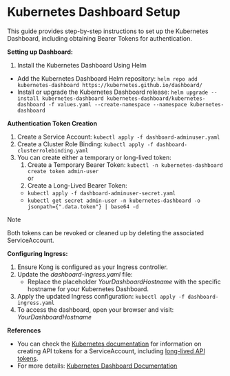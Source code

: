 # Kubernetes Dashboard Setup

This guide provides step-by-step instructions to set up the Kubernetes Dashboard, including obtaining Bearer Tokens for authentication.

**Setting up Dashboard:**

1. Install the Kubernetes Dashboard Using Helm
* Add the Kubernetes Dashboard Helm repository: `helm repo add kubernetes-dashboard https://kubernetes.github.io/dashboard/`
* Install or upgrade the Kubernetes Dashboard release: `helm upgrade --install kubernetes-dashboard kubernetes-dashboard/kubernetes-dashboard -f values.yaml --create-namespace --namespace kubernetes-dashboard`


**Authentication Token Creation**

1. Create a Service Account: `kubectl apply -f dashboard-adminuser.yaml`
2. Create a Cluster Role Binding: `kubectl apply -f dashboard-clusterrolebinding.yaml`
3. You can create either a temporary or long-lived token:
    1. Create a Temporary Bearer Token: `kubectl -n kubernetes-dashboard create token admin-user`  
    or
    2. Create a Long-Lived Bearer Token:   
    * `kubectl apply -f dashboard-adminuser-secret.yaml`   
    * `kubectl get secret admin-user -n kubernetes-dashboard -o jsonpath={".data.token"} | base64 -d`  
> [!NOTE]
> Both tokens can be revoked or cleaned up by deleting the associated ServiceAccount.

**Configuring Ingress:**

1. Ensure Kong is configured as your Ingress controller.
2. Update the _dashboard-ingress.yaml_ file:
   - Replace the placeholder _YourDashboardHostname_ with the specific hostname for your Kubernetes Dashboard.
3. Apply the updated Ingress configuration: `kubectl apply -f dashboard-ingress.yaml`
4. To access the dashboard, open your browser and visit: _YourDashboardHostname_

**References**

- You can check the [Kubernetes documentation](https://kubernetes.io/docs/tasks/configure-pod-container/configure-service-account/#manually-create-an-api-token-for-a-serviceaccount) for information on creating API tokens for a ServiceAccount, including [long-lived API tokens](https://kubernetes.io/docs/tasks/configure-pod-container/configure-service-account/#manually-create-a-long-lived-api-token-for-a-serviceaccount).
- For more details: [Kubernetes Dashboard Documentation](https://kubernetes.io/docs/tasks/access-application-cluster/web-ui-dashboard/)
